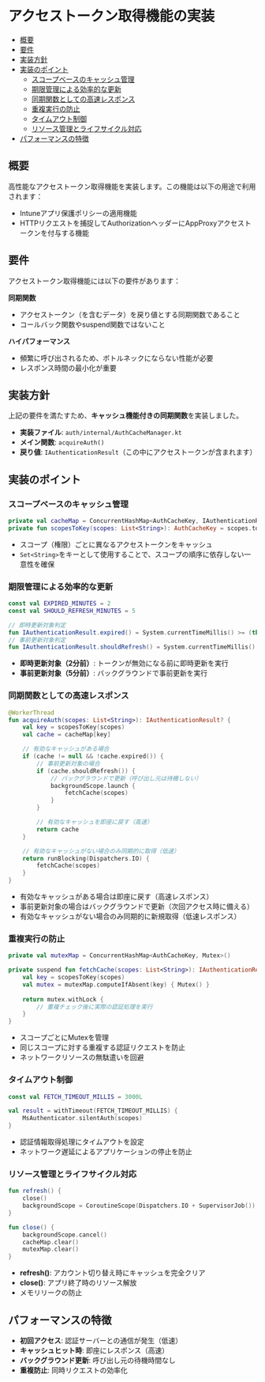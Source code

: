 <!-- omit in toc -->
# アクセストークン取得機能の実装

- [概要](#概要)
- [要件](#要件)
- [実装方針](#実装方針)
- [実装のポイント](#実装のポイント)
  - [スコープベースのキャッシュ管理](#スコープベースのキャッシュ管理)
  - [期限管理による効率的な更新](#期限管理による効率的な更新)
  - [同期関数としての高速レスポンス](#同期関数としての高速レスポンス)
  - [重複実行の防止](#重複実行の防止)
  - [タイムアウト制御](#タイムアウト制御)
  - [リソース管理とライフサイクル対応](#リソース管理とライフサイクル対応)
- [パフォーマンスの特徴](#パフォーマンスの特徴)

## 概要

高性能なアクセストークン取得機能を実装します。この機能は以下の用途で利用されます：

- Intuneアプリ保護ポリシーの適用機能
- HTTPリクエストを捕捉してAuthorizationヘッダーにAppProxyアクセストークンを付与する機能

## 要件

アクセストークン取得機能には以下の要件があります：

**同期関数**
- アクセストークン（を含むデータ）を戻り値とする同期関数であること
- コールバック関数やsuspend関数ではないこと

**ハイパフォーマンス**
- 頻繁に呼び出されるため、ボトルネックにならない性能が必要
- レスポンス時間の最小化が重要

## 実装方針

上記の要件を満たすため、**キャッシュ機能付きの同期関数**を実装しました。

- **実装ファイル**: `auth/internal/AuthCacheManager.kt`
- **メイン関数**: `acquireAuth()`
- **戻り値**: `IAuthenticationResult`（この中にアクセストークンが含まれます）

## 実装のポイント

### スコープベースのキャッシュ管理

```kotlin
private val cacheMap = ConcurrentHashMap<AuthCacheKey, IAuthenticationResult>()
private fun scopesToKey(scopes: List<String>): AuthCacheKey = scopes.toSet()
```

- スコープ（権限）ごとに異なるアクセストークンをキャッシュ
- `Set<String>`をキーとして使用することで、スコープの順序に依存しない一意性を確保

### 期限管理による効率的な更新

```kotlin
const val EXPIRED_MINUTES = 2
const val SHOULD_REFRESH_MINUTES = 5

// 即時更新対象判定
fun IAuthenticationResult.expired() = System.currentTimeMillis() >= (this.expiresOn.time - EXPIRED_MINUTES * 60 * 1000)
// 事前更新対象判定
fun IAuthenticationResult.shouldRefresh() = System.currentTimeMillis() >= (this.expiresOn.time - SHOULD_REFRESH_MINUTES * 60 * 1000)
```

- **即時更新対象（2分前）**: トークンが無効になる前に即時更新を実行
- **事前更新対象（5分前）**: バックグラウンドで事前更新を実行

### 同期関数としての高速レスポンス

```kotlin
@WorkerThread
fun acquireAuth(scopes: List<String>): IAuthenticationResult? {
    val key = scopesToKey(scopes)
    val cache = cacheMap[key]

    // 有効なキャッシュがある場合
    if (cache != null && !cache.expired()) {
        // 事前更新対象の場合
        if (cache.shouldRefresh()) {
            // バックグラウンドで更新（呼び出し元は待機しない）
            backgroundScope.launch {
                fetchCache(scopes)
            }
        }

        // 有効なキャッシュを即座に戻す（高速）
        return cache
    }

    // 有効なキャッシュがない場合のみ同期的に取得（低速）
    return runBlocking(Dispatchers.IO) {
        fetchCache(scopes)
    }
}
```

- 有効なキャッシュがある場合は即座に戻す（高速レスポンス）
- 事前更新対象の場合はバックグラウンドで更新（次回アクセス時に備える）
- 有効なキャッシュがない場合のみ同期的に新規取得（低速レスポンス）

### 重複実行の防止

```kotlin
private val mutexMap = ConcurrentHashMap<AuthCacheKey, Mutex>()

private suspend fun fetchCache(scopes: List<String>): IAuthenticationResult? {
    val key = scopesToKey(scopes)
    val mutex = mutexMap.computeIfAbsent(key) { Mutex() }
    
    return mutex.withLock {
        // 重複チェック後に実際の認証処理を実行
    }
}
```

- スコープごとにMutexを管理
- 同じスコープに対する重複する認証リクエストを防止
- ネットワークリソースの無駄遣いを回避

### タイムアウト制御

```kotlin
const val FETCH_TIMEOUT_MILLIS = 3000L

val result = withTimeout(FETCH_TIMEOUT_MILLIS) {
    MsAuthenticator.silentAuth(scopes)
}
```

- 認証情報取得処理にタイムアウトを設定
- ネットワーク遅延によるアプリケーションの停止を防止

### リソース管理とライフサイクル対応

```kotlin
fun refresh() {
    close()
    backgroundScope = CoroutineScope(Dispatchers.IO + SupervisorJob())
}

fun close() {
    backgroundScope.cancel()
    cacheMap.clear()
    mutexMap.clear()
}
```

- **refresh()**: アカウント切り替え時にキャッシュを完全クリア
- **close()**: アプリ終了時のリソース解放
- メモリリークの防止

## パフォーマンスの特徴

- **初回アクセス**: 認証サーバーとの通信が発生（低速）
- **キャッシュヒット時**: 即座にレスポンス（高速）
- **バックグラウンド更新**: 呼び出し元の待機時間なし
- **重複防止**: 同時リクエストの効率化

